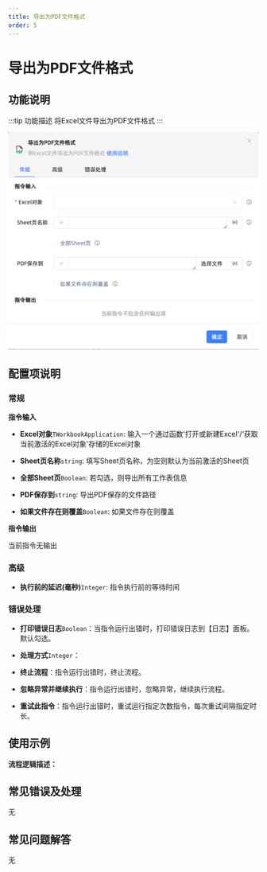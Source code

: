 ```yaml
---
title: 导出为PDF文件格式
order: 5
---
```


# 导出为PDF文件格式

## 功能说明

:::tip 功能描述
将Excel文件导出为PDF文件格式
:::

![导出为PDF文件格式](../../../assets/导出为PDF文件格式_command.png)

## 配置项说明

### 常规

**指令输入**

- **Excel对象**`TWorkbookApplication`: 输入一个通过函数'打开或新建Excel'/'获取当前激活的Excel对象'存储的Excel对象

- **Sheet页名称**`string`: 填写Sheet页名称，为空则默认为当前激活的Sheet页

- **全部Sheet页**`Boolean`: 若勾选，则导出所有工作表信息

- **PDF保存到**`string`: 导出PDF保存的文件路径

- **如果文件存在则覆盖**`Boolean`: 如果文件存在则覆盖


**指令输出**

当前指令无输出

### 高级

- **执行前的延迟(毫秒)**`Integer`: 指令执行前的等待时间

### 错误处理

- **打印错误日志**`Boolean`：当指令运行出错时，打印错误日志到【日志】面板。默认勾选。

- **处理方式**`Integer`：

 - **终止流程**：指令运行出错时，终止流程。

 - **忽略异常并继续执行**：指令运行出错时，忽略异常，继续执行流程。

 - **重试此指令**：指令运行出错时，重试运行指定次数指令，每次重试间隔指定时长。

## 使用示例

**流程逻辑描述：** 

## 常见错误及处理

无

## 常见问题解答

无

